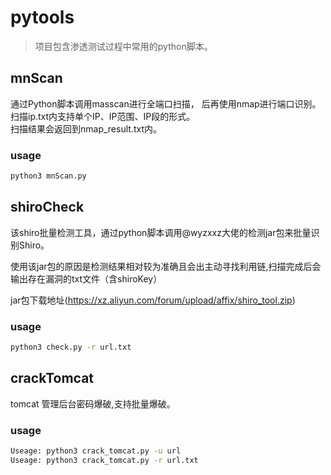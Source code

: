 # pytools

> 项目包含渗透测试过程中常用的python脚本。

## mnScan

通过Python脚本调用masscan进行全端口扫描， 后再使用nmap进行端口识别。  
扫描ip.txt内支持单个IP、IP范围、IP段的形式。  
扫描结果会返回到nmap_result.txt内。  

### usage

```bash
python3 mnScan.py
```



## shiroCheck

该shiro批量检测工具，通过python脚本调用@wyzxxz大佬的检测jar包来批量识别Shiro。  

使用该jar包的原因是检测结果相对较为准确且会出主动寻找利用链,扫描完成后会输出存在漏洞的txt文件（含shiroKey） 

jar包下载地址(https://xz.aliyun.com/forum/upload/affix/shiro_tool.zip)

### usage

```bash
python3 check.py -r url.txt
```



## crackTomcat

tomcat 管理后台密码爆破,支持批量爆破。  

### usage

```bash
Useage: python3 crack_tomcat.py -u url
Useage: python3 crack_tomcat.py -r url.txt
```

